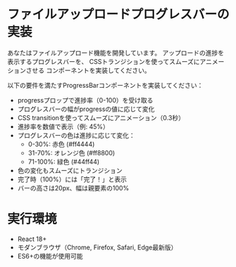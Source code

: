 # ファイルアップロードプログレスバーの実装

あなたはファイルアップロード機能を開発しています。
アップロードの進捗を表示するプログレスバーを、
CSSトランジションを使ってスムーズにアニメーションさせる
コンポーネントを実装してください。

以下の要件を満たすProgressBarコンポーネントを実装してください：

- progressプロップで進捗率（0-100）を受け取る
- プログレスバーの幅がprogressの値に応じて変化
- CSS transitionを使ってスムーズにアニメーション（0.3秒）
- 進捗率を数値で表示（例: 45%）
- プログレスバーの色は進捗に応じて変化：
  - 0-30%: 赤色 (#ff4444)
  - 31-70%: オレンジ色 (#ff8800)
  - 71-100%: 緑色 (#44ff44)
- 色の変化もスムーズにトランジション
- 完了時（100%）には「完了！」と表示
- バーの高さは20px、幅は親要素の100%

# 実行環境

- React 18+
- モダンブラウザ（Chrome, Firefox, Safari, Edge最新版）
- ES6+の機能が使用可能